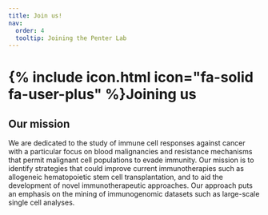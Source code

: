 ```yaml
---
title: Join us!
nav:
  order: 4
  tooltip: Joining the Penter Lab
---
```


# {% include icon.html icon="fa-solid fa-user-plus" %}Joining us

## Our mission

We are dedicated to the study of immune cell responses against cancer with a particular focus on blood malignancies
and resistance mechanisms that permit malignant cell populations to evade immunity. Our mission is to identify 
strategies that could improve current immunotherapies such as allogeneic hematopoietic stem cell transplantation,
and to aid the development of novel immunotherapeutic approaches.
Our approach puts an emphasis on the mining of immunogenomic datasets such as large-scale single cell analyses. 

## 
